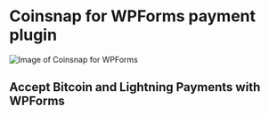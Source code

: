 # Coinsnap for WPForms payment plugin #
![Image of Coinsnap for WPForms](https://coinsnap.io/wp-content/uploads/2024/03/wpforms-plugin.png)
## Accept Bitcoin and Lightning Payments with WPForms ##
